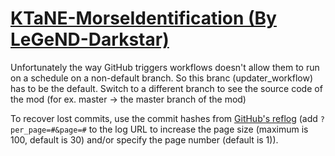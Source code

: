 # [KTaNE-MorseIdentification (By LeGeND-Darkstar)](https://github.com/LeGeND-Darkstar/KTaNE-MorseIdentification)

Unfortunately the way GitHub triggers workflows doesn't allow them to run on a schedule on a non-default branch. So this branc (updater_workflow) has to be the default. Switch to a different branch to see the source code of the mod (for ex. master -> the master branch of the mod)

To recover lost commits, use the commit hashes from [GitHub's reflog](https://api.github.com/repos/KtaneModules/KTaNE-MorseIdentification-LeGeND-Darkstar/events) (add `?per_page=#&page=#` to the log URL to increase the page size (maximum is 100, default is 30) and/or specify the page number (default is 1)).
